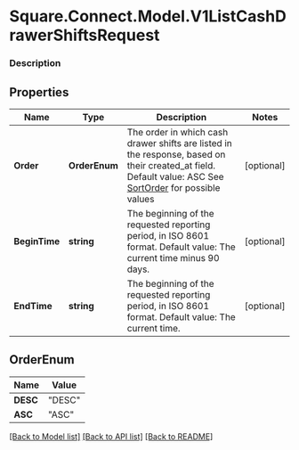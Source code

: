 # Square.Connect.Model.V1ListCashDrawerShiftsRequest

### Description



## Properties

Name | Type | Description | Notes
------------ | ------------- | ------------- | -------------
**Order** | **OrderEnum** | The order in which cash drawer shifts are listed in the response, based on their created_at field. Default value: ASC See [SortOrder](#type-sortorder) for possible values | [optional] 
**BeginTime** | **string** | The beginning of the requested reporting period, in ISO 8601 format. Default value: The current time minus 90 days. | [optional] 
**EndTime** | **string** | The beginning of the requested reporting period, in ISO 8601 format. Default value: The current time. | [optional] 


## OrderEnum

Name | Value
------------ | -------------
**DESC** | "DESC"
**ASC** | "ASC"



[[Back to Model list]](../README.md#documentation-for-models) [[Back to API list]](../README.md#documentation-for-api-endpoints) [[Back to README]](../README.md)

